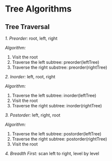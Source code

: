 # Tree Algorithms

## Tree Traversal

*1. Preorder:* root, left, right

*Algorithm:*
1. Visit the root
2. Traverse the left subtree: preorder(leftTree)
3. Traverse the right substree: preorder(rightTree)

*2. Inorder:* left, root, right

*Algorithm:*
1. Traverse the left subtree: inorder(leftTree)
2. Visit the root
3. Traverse the right subtree: inorder(rightTree)

*3. Postorder:* left, right, root

*Algorithm:*
1. Traverse the left subtree: postorder(leftTree)
2. Traverse the right subtree: postorder(rightTree)
3. Visit the root

*4. Breadth First:* scan left to right, level by level

